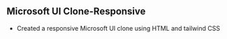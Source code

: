 ## Microsoft UI Clone-Responsive
* Created a responsive Microsoft UI clone using HTML and tailwind CSS
